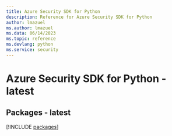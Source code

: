 ```yaml
---
title: Azure Security SDK for Python
description: Reference for Azure Security SDK for Python
author: lmazuel
ms.author: lmazuel
ms.data: 06/14/2023
ms.topic: reference
ms.devlang: python
ms.service: security
---
```

# Azure Security SDK for Python - latest
## Packages - latest
[!INCLUDE [packages](security-index.md)]